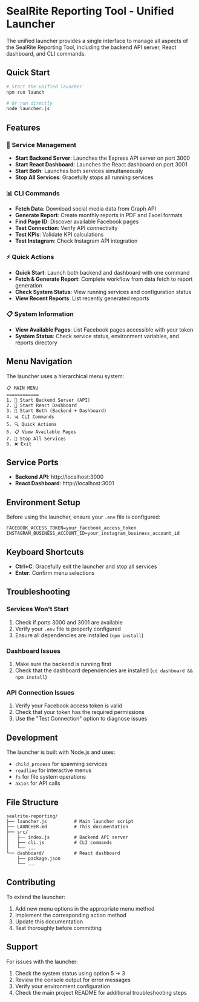 # SealRite Reporting Tool - Unified Launcher

The unified launcher provides a single interface to manage all aspects of the SealRite Reporting Tool, including the backend API server, React dashboard, and CLI commands.

## Quick Start

```bash
# Start the unified launcher
npm run launch

# Or run directly
node launcher.js
```

## Features

### 🚀 Service Management
- **Start Backend Server**: Launches the Express API server on port 3000
- **Start React Dashboard**: Launches the React dashboard on port 3001
- **Start Both**: Launches both services simultaneously
- **Stop All Services**: Gracefully stops all running services

### 📊 CLI Commands
- **Fetch Data**: Download social media data from Graph API
- **Generate Report**: Create monthly reports in PDF and Excel formats
- **Find Page ID**: Discover available Facebook pages
- **Test Connection**: Verify API connectivity
- **Test KPIs**: Validate KPI calculations
- **Test Instagram**: Check Instagram API integration

### ⚡ Quick Actions
- **Quick Start**: Launch both backend and dashboard with one command
- **Fetch & Generate Report**: Complete workflow from data fetch to report generation
- **Check System Status**: View running services and configuration status
- **View Recent Reports**: List recently generated reports

### 📋 System Information
- **View Available Pages**: List Facebook pages accessible with your token
- **System Status**: Check service status, environment variables, and reports directory

## Menu Navigation

The launcher uses a hierarchical menu system:

```
📋 MAIN MENU
============
1. 🚀 Start Backend Server (API)
2. 🎨 Start React Dashboard
3. 🔄 Start Both (Backend + Dashboard)
4. 📊 CLI Commands
5. 🔍 Quick Actions
6. 📋 View Available Pages
7. 🛑 Stop All Services
8. ❌ Exit
```

## Service Ports

- **Backend API**: http://localhost:3000
- **React Dashboard**: http://localhost:3001

## Environment Setup

Before using the launcher, ensure your `.env` file is configured:

```env
FACEBOOK_ACCESS_TOKEN=your_facebook_access_token
INSTAGRAM_BUSINESS_ACCOUNT_ID=your_instagram_business_account_id
```

## Keyboard Shortcuts

- **Ctrl+C**: Gracefully exit the launcher and stop all services
- **Enter**: Confirm menu selections

## Troubleshooting

### Services Won't Start
1. Check if ports 3000 and 3001 are available
2. Verify your `.env` file is properly configured
3. Ensure all dependencies are installed (`npm install`)

### Dashboard Issues
1. Make sure the backend is running first
2. Check that the dashboard dependencies are installed (`cd dashboard && npm install`)

### API Connection Issues
1. Verify your Facebook access token is valid
2. Check that your token has the required permissions
3. Use the "Test Connection" option to diagnose issues

## Development

The launcher is built with Node.js and uses:
- `child_process` for spawning services
- `readline` for interactive menus
- `fs` for file system operations
- `axios` for API calls

## File Structure

```
sealrite-reporting/
├── launcher.js          # Main launcher script
├── LAUNCHER.md          # This documentation
├── src/
│   ├── index.js         # Backend API server
│   ├── cli.js           # CLI commands
│   └── ...
└── dashboard/           # React dashboard
    ├── package.json
    └── ...
```

## Contributing

To extend the launcher:
1. Add new menu options in the appropriate menu method
2. Implement the corresponding action method
3. Update this documentation
4. Test thoroughly before committing

## Support

For issues with the launcher:
1. Check the system status using option 5 → 3
2. Review the console output for error messages
3. Verify your environment configuration
4. Check the main project README for additional troubleshooting steps 